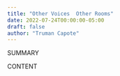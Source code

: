 ```yaml
---
title: "Other Voices  Other Rooms"
date: 2022-07-24T00:00:00-05:00
draft: false
author: "Truman Capote"
---
```


SUMMARY

<!--more-->

CONTENT